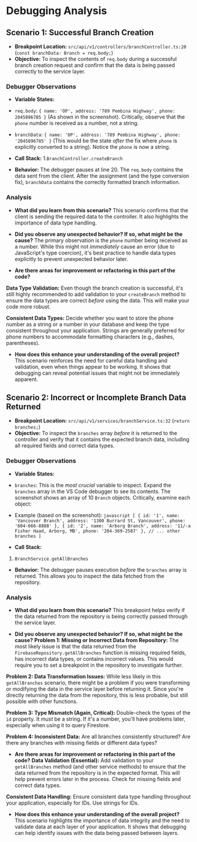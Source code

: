 # Debugging Analysis

## Scenario 1: Successful Branch Creation

- **Breakpoint Location:** `src/api/v1/controllers/branchController.ts:20` (`const branchData: Branch = req.body;`)
- **Objective:** To inspect the contents of `req.body` during a successful branch creation request and confirm that the data is being passed correctly to the service layer.

### Debugger Observations

- **Variable States:**
- `req.body`: `{ name: 'OP', address: '789 Pembina Highway', phone: 2045896785 }` (As shown in the screenshot). Critically, observe that the `phone` number is received as a number, not a string.
- `branchData`: `{ name: 'OP', address: '789 Pembina Highway', phone: '2045896785' }` (This would be the state *after* the fix where `phone` is explicitly converted to a string). Notice the `phone` is now a string.

- **Call Stack:**
1.`BranchController.createBranch`

- **Behavior:** The debugger pauses at line 20. The `req.body` contains the data sent from the client. After the assignment (and the type conversion fix), `branchData` contains the correctly formatted branch information.

### Analysis

- **What did you learn from this scenario?** This scenario confirms that the client is sending the required data to the controller. It also highlights the importance of data type handling.

- **Did you observe any unexpected behavior? If so, what might be the cause?** The primary observation is the `phone` number being received as a number. While this might not *immediately* cause an error (due to JavaScript's type coercion), it's best practice to handle data types explicitly to prevent unexpected behavior later.

- **Are there areas for improvement or refactoring in this part of the code?**

**Data Type Validation:** Even though the branch creation is successful, it's still highly recommended to add validation to your `createBranch` method to ensure the data types are correct *before* using the data. This will make your code more robust.

**Consistent Data Types:** Decide whether you want to store the phone number as a string or a number in your database and keep the type consistent throughout your application. Strings are generally preferred for phone numbers to accommodate formatting characters (e.g., dashes, parentheses).

- **How does this enhance your understanding of the overall project?** This scenario reinforces the need for careful data handling and validation, even when things appear to be working. It shows that debugging can reveal potential issues that might not be immediately apparent.

## Scenario 2: Incorrect or Incomplete Branch Data Returned

- **Breakpoint Location:** `src/api/v1/services/branchService.ts:32` (`return branches;`)
- **Objective:** To inspect the `branches` array *before* it is returned to the controller and verify that it contains the expected branch data, including all required fields and correct data types.

### Debugger Observations

- **Variable States:**
- `branches`: This is the *most crucial* variable to inspect. Expand the `branches` array in the VS Code debugger to see its contents. The screenshot shows an array of 10 `Branch` objects. Critically, examine each object:

- Example (based on the screenshot):
        ```javascript
        [
            { id: '1', name: 'Vancouver Branch', address: '1300 Burrard St, Vancouver', phone: '604-666-8888' },
            { id: '2', name: 'Arborg Branch', address: '11/-a Fisher Haad, Arborg, MB', phone: '204-369-2587' },
            // ... other branches
        ]
        ```

- **Call Stack:**

1. `BranchService.getAllBranches`

- **Behavior:** The debugger pauses execution *before* the `branches` array is returned. This allows you to inspect the data fetched from the repository.

### Analysis

- **What did you learn from this scenario?** This breakpoint helps verify if the data returned from the repository is being correctly passed through the service layer.

- **Did you observe any unexpected behavior? If so, what might be the cause?**
**Problem 1: Missing or Incorrect Data from Repository:** The most likely issue is that the data returned from the `FirebaseRepository.getAllBranches` function is missing required fields, has incorrect data types, or contains incorrect values. This would require you to set a breakpoint in the repository to investigate further.

**Problem 2: Data Transformation Issues:** While less likely in this `getAllBranches` scenario, there might be a problem if you were transforming or modifying the data in the service layer before returning it. Since you're directly returning the data from the repository, this is less probable, but still possible with other functions.

**Problem 3: Type Mismatch (Again, Critical):** Double-check the types of the `id` property. It *must* be a string. If it's a number, you'll have problems later, especially when using it to query Firestore.

**Problem 4: Inconsistent Data:** Are all branches consistently structured? Are there any branches with missing fields or different data types?

- **Are there areas for improvement or refactoring in this part of the code?**
**Data Validation (Essential):** Add validation to your `getAllBranches` method (and other service methods) to ensure that the data returned from the repository is in the expected format. This will help prevent errors later in the process. Check for missing fields and correct data types.

**Consistent Data Handling:** Ensure consistent data type handling throughout your application, especially for IDs. Use strings for IDs.

- **How does this enhance your understanding of the overall project?** This scenario highlights the importance of data integrity and the need to validate data at each layer of your application. It shows that debugging can help identify issues with the data being passed between layers.
